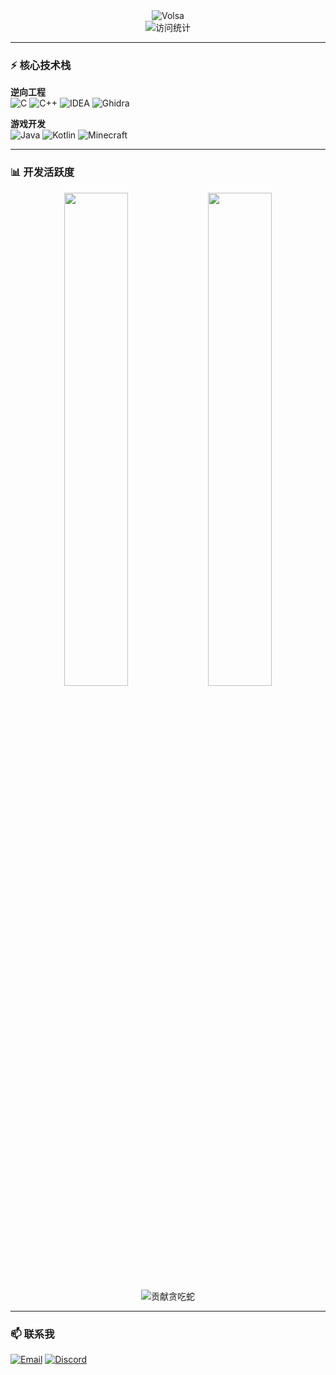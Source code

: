 <div align="center">
  <img src="https://readme-typing-svg.demolab.com?font=Fira+Code&weight=600&size=26&pause=1000&color=00FF00&width=435&lines=逆向工程师+%7C+Minecraft+客户端开发者" alt="Volsa">
  <br>
  <img src="https://visitor-badge.glitch.me/badge?page_id=Xline1337" alt="访问统计"> 
</div>

---

### ⚡ **核心技术栈**
**逆向工程**  
![C](https://img.shields.io/badge/C-00599C?logo=c&logoColor=white)
![C++](https://img.shields.io/badge/C%2B%2B-00599C?logo=c%2B%2B&logoColor=white)
![IDEA](https://img.shields.io/badge/IDA_Pro-000000?logo=hex-rays)
![Ghidra](https://img.shields.io/badge/Ghidra-4674B9?logo=git)

**游戏开发**  
![Java](https://img.shields.io/badge/Java-ED8B00?logo=openjdk&logoColor=white)
![Kotlin](https://img.shields.io/badge/Kotlin-7F52FF?logo=kotlin&logoColor=white)
![Minecraft](https://img.shields.io/badge/Minecraft-62B47A?logo=minecraft)

---

### 📊 **开发活跃度**
<div align="center">
  <img src="https://github-readme-stats.vercel.app/api?username=Xline1337&show_icons=true&theme=dark&hide_title=true" width="45%">
  <img src="https://github-readme-stats.vercel.app/api/top-langs/?username=Xline1337&layout=compact&theme=dark&hide=html,css" width="45%">
</div>

<div align="center">
  <img src="https://raw.githubusercontent.com/Xline1337/Xline1337/output/github-contribution-snake.svg" alt="贡献贪吃蛇">
</div>

---

### 📫 **联系我**
[![Email](https://img.shields.io/badge/邮箱-contact@xline.io-blue?logo=gmail)](mailto:illusionhclite@outlook.com)
[![Discord](https://img.shields.io/badge/Discord-Xline1337-%237289DA?logo=discord)](https://discord.gg/v0lsa)

